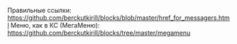 Правильные ссылки: https://github.com/berckutkirill/blocks/blob/master/href_for_messagers.html
Меню, как в КС (МегаМеню): https://github.com/berckutkirill/blocks/tree/master/megamenu
